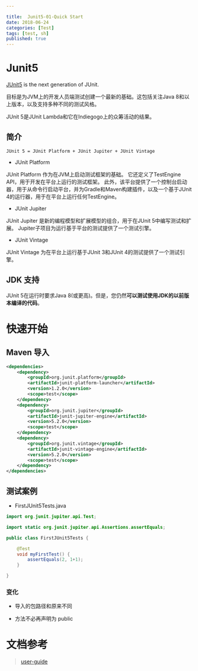 ```yaml
---

title:  Junit5-01-Quick Start
date: 2018-06-24
categories: [Test]
tags: [test, sh]
published: true
---
```


# Junit5

[JUnit5](https://junit.org/junit5/) is the next generation of JUnit. 

目标是为JVM上的开发人员端测试创建一个最新的基础。这包括关注Java 8和以上版本，以及支持多种不同的测试风格。

JUnit 5是JUnit Lambda和它在Indiegogo上的众筹活动的结果。

## 简介

```
JUnit 5 = JUnit Platform + JUnit Jupiter + JUnit Vintage
```

- JUnit Platform

JUnit Platform 作为在JVM上启动测试框架的基础。
它还定义了TestEngine API，用于开发在平台上运行的测试框架。
此外，该平台提供了一个控制台启动器，用于从命令行启动平台，并为Gradle和Maven构建插件，以及一个基于JUnit 4的运行器，用于在平台上运行任何TestEngine。

- JUnit Jupiter

JUnit Jupiter 是新的编程模型和扩展模型的组合，用于在JUnit 5中编写测试和扩展。
Jupiter子项目为运行基于平台的测试提供了一个测试引擎。

- JUnit Vintage

JUnit Vintage 为在平台上运行基于JUnit 3和JUnit 4的测试提供了一个测试引擎。

## JDK 支持

JUnit 5在运行时要求Java 8(或更高)。但是，您仍然**可以测试使用JDK的以前版本编译的代码**。

# 快速开始

## Maven 导入

```xml
<dependencies>
    <dependency>
        <groupId>org.junit.platform</groupId>
        <artifactId>junit-platform-launcher</artifactId>
        <version>1.2.0</version>
        <scope>test</scope>
    </dependency>
    <dependency>
        <groupId>org.junit.jupiter</groupId>
        <artifactId>junit-jupiter-engine</artifactId>
        <version>5.2.0</version>
        <scope>test</scope>
    </dependency>
    <dependency>
        <groupId>org.junit.vintage</groupId>
        <artifactId>junit-vintage-engine</artifactId>
        <version>5.2.0</version>
        <scope>test</scope>
    </dependency>
</dependencies>
```

## 测试案例

- FirstJUnit5Tests.java

```java
import org.junit.jupiter.api.Test;

import static org.junit.jupiter.api.Assertions.assertEquals;

public class FirstJUnit5Tests {

    @Test
    void myFirstTest() {
        assertEquals(2, 1+1);
    }

}
```

### 变化

- 导入的包路径和原来不同

- 方法不必再声明为 public 

# 文档参考

> [user-guide](https://junit.org/junit5/docs/current/user-guide/#writing-tests)









